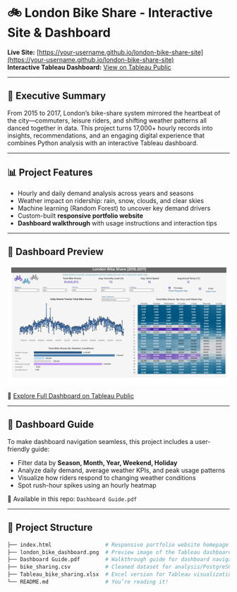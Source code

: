 # 🚲 London Bike Share - Interactive Site & Dashboard

**Live Site:** [https://your-username.github.io/london-bike-share-site](https://your-username.github.io/london-bike-share-site)  
**Interactive Tableau Dashboard:** [View on Tableau Public](https://public.tableau.com/your-link)

---

## 🧭 Executive Summary

From 2015 to 2017, London’s bike-share system mirrored the heartbeat of the city—commuters, leisure riders, and shifting weather patterns all danced together in data. This project turns 17,000+ hourly records into insights, recommendations, and an engaging digital experience that combines Python analysis with an interactive Tableau dashboard.

---

## 📊 Project Features

- Hourly and daily demand analysis across years and seasons  
- Weather impact on ridership: rain, snow, clouds, and clear skies  
- Machine learning (Random Forest) to uncover key demand drivers  
- Custom-built **responsive portfolio website**  
- **Dashboard walkthrough** with usage instructions and interaction tips

---

## 🧮 Dashboard Preview

![Dashboard Preview](london_bike_dashboard.png)

🔗 [Explore Full Dashboard on Tableau Public](https://public.tableau.com/your-link)

---

## 📘 Dashboard Guide

To make dashboard navigation seamless, this project includes a user-friendly guide:

- Filter data by **Season, Month, Year, Weekend, Holiday**  
- Analyze daily demand, average weather KPIs, and peak usage patterns  
- Visualize how riders respond to changing weather conditions  
- Spot rush-hour spikes using an hourly heatmap  

📄 Available in this repo: `Dashboard Guide.pdf`

---

## 📁 Project Structure

```bash
├── index.html                 # Responsive portfolio website homepage
├── london_bike_dashboard.png  # Preview image of the Tableau dashboard
├── Dashboard Guide.pdf        # Walkthrough guide for dashboard navigation
├── bike_sharing.csv           # Cleaned dataset for analysis/PostgreSQL
├── Tableau_bike_sharing.xlsx  # Excel version for Tableau visualizations
└── README.md                  # You’re reading it!
